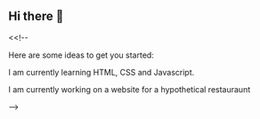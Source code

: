 ## Hi there 👋

<<!--

Here are some ideas to get you started:

I am currently learning HTML, CSS and Javascript.

I am currently working on a website for a hypothetical restauraunt

-->
